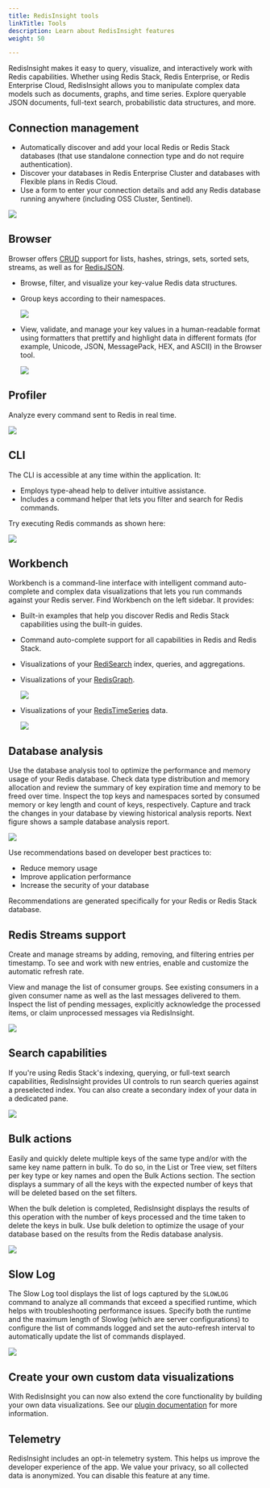 ```yaml
---
title: RedisInsight tools
linkTitle: Tools
description: Learn about RedisInsight features
weight: 50

---
```


RedisInsight makes it easy to query, visualize, and interactively work with Redis capabilities. Whether using Redis Stack, Redis Enterprise, or Redis Enterprise Cloud, RedisInsight allows you to manipulate complex data models such as documents, graphs, and time series. Explore queryable JSON documents, full-text search, probabilistic data structures, and more.

## Connection management

* Automatically discover and add your local Redis or Redis Stack databases (that use standalone connection type and do not require authentication).
* Discover your databases in Redis Enterprise Cluster and databases with Flexible plans in Redis Cloud.
* Use a form to enter your connection details and add any Redis database running anywhere (including OSS Cluster, Sentinel).

<img src="../images/Databases.png">

## Browser

Browser offers [CRUD](https://en.wikipedia.org/wiki/Create,_read,_update_and_delete) support for lists, hashes, strings, sets, sorted sets, streams, as well as for [RedisJSON](/docs/stack/json).

* Browse, filter, and visualize your key-value Redis data structures. 

* Group keys according to their namespaces.

  <img src="../images/Browser.png">

* View, validate, and manage your key values in a human-readable format using formatters that prettify and highlight data in different formats (for example, Unicode, JSON, MessagePack, HEX, and ASCII) in the Browser tool.

  <img src="../images/data_formatting.png">

## Profiler

Analyze every command sent to Redis in real time.

<img src="../images/Profiler.png">

## CLI

The CLI is accessible at any time within the application. It:

* Employs type-ahead help to deliver intuitive assistance.
* Includes a command helper that lets you filter and search for Redis commands.

Try executing Redis commands as shown here:


<img src="../images/CLI.png">

## Workbench

Workbench is a command-line interface with intelligent command auto-complete and complex data visualizations that lets you run commands against your Redis server. 
Find Workbench on the left sidebar. It provides: 

* Built-in examples that help you discover Redis and Redis Stack capabilities using the built-in guides.
* Command auto-complete support for all capabilities in Redis and Redis Stack.
* Visualizations of your [RediSearch](https://oss.redis.com/redisearch/) index, queries, and aggregations.
* Visualizations of your [RedisGraph](https://oss.redis.com/redisgraph/).

  <img src="../images/Workbench_Graph.png">

* Visualizations of your [RedisTimeSeries](https://oss.redis.com/redistimeseries/) data.

  <img src="../images/Workbench_TimeSeries.png">

## Database analysis

Use the database analysis tool to optimize the performance and memory usage of your Redis database. Check data type distribution and memory allocation and review the summary of key expiration time and memory to be freed over time. Inspect the top keys and namespaces sorted by consumed memory or key length and count of keys, respectively. Capture and track the changes in your database by viewing historical analysis reports. Next figure shows a sample database analysis report.

<img src="../images/database_analysis.png">

Use recommendations based on developer best practices to:

* Reduce memory usage
* Improve application performance
* Increase the security of your database

Recommendations are generated specifically for your Redis or Redis Stack database.

## Redis Streams support

Create and manage streams by adding, removing, and filtering entries per timestamp. To see and work with new entries, enable and customize the automatic refresh rate.

View and manage the list of consumer groups. See existing consumers in a given consumer name as well as the last messages delivered to them. Inspect the list of pending messages, explicitly acknowledge the processed items, or claim unprocessed messages via RedisInsight.

<img src="../images/streams.png">

## Search capabilities

If you're using Redis Stack's indexing, querying, or full-text search capabilities, RedisInsight provides UI controls to run search queries against a preselected index. You can also create a secondary index of your data in a dedicated pane.

<img src="../images/search.png">

## Bulk actions

Easily and quickly delete multiple keys of the same type and/or with the same key name pattern in bulk. To do so, in the List or Tree view, set filters per key type or key names and open the Bulk Actions section. The section displays a summary of all the keys with the expected number of keys that will be deleted based on the set filters.

When the bulk deletion is completed, RedisInsight displays the results of this operation with the number of keys processed and the time taken to delete the keys in bulk.
Use bulk deletion to optimize the usage of your database based on the results from the Redis database analysis.

<img src="../images/bulk_actions.png">

## Slow Log

The Slow Log tool displays the list of logs captured by the `SLOWLOG` command to analyze all commands that exceed a specified runtime, which helps with troubleshooting performance issues. Specify both the runtime and the maximum length of Slowlog (which are server configurations) to configure the list of commands logged and set the auto-refresh interval to automatically update the list of commands displayed.

<img src="../images/slowlog.png">

## Create your own custom data visualizations

With RedisInsight you can now also extend the core functionality by building your own data visualizations. See our [plugin documentation](https://github.com/RedisInsight/RedisInsight/wiki/Plugin-Documentation) for more information.

## Telemetry

RedisInsight includes an opt-in telemetry system. This helps us improve the developer experience of the app. We value your privacy, so all collected data is anonymized. You can disable this feature at any time.

